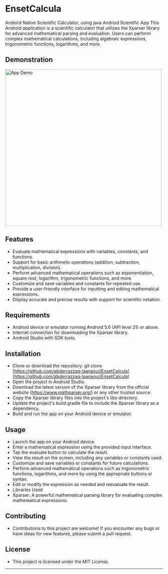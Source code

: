 # EnsetCalcula
Andoird Native Scientific Calculator, using java 
Android Scientific App
This Android application is a scientific calculator that utilizes the Xparser library for advanced mathematical parsing and evaluation. Users can perform complex mathematical calculations, including algebraic expressions, trigonometric functions, logarithms, and more.

## Demonstration 
<img height="500" src="./ensetcalcula-screen.gif" alt="App Demo">

## Features
- Evaluate mathematical expressions with variables, constants, and functions.
- Support for basic arithmetic operations (addition, subtraction, multiplication, division).
- Perform advanced mathematical operations such as exponentiation, square root, logarithm, trigonometric functions, and more.
- Customize and save variables and constants for repeated use.
- Provide a user-friendly interface for inputting and editing mathematical expressions.
- Display accurate and precise results with support for scientific notation.
## Requirements
- Android device or emulator running Android 5.0 (API level 21) or above.
- Internet connection for downloading the Xparser library.
- Android Studio with SDK tools.
## Installation
- Clone or download the repository: git clone [https://github.com/abderrazzaq-laanaoui/EnsetCalcula](https://github.com/abderrazzaq-laanaoui/EnsetCalcula)
- Open the project in Android Studio.
- Download the latest version of the Xparser library from the official website (https://www.mathparser.org/) or any other trusted source.
- Copy the Xparser library files into the project's libs directory.
- Update the project's build.gradle file to include the Xparser library as a dependency.
- Build and run the app on your Android device or emulator.
## Usage
- Launch the app on your Android device.
- Enter a mathematical expression using the provided input interface.
- Tap the evaluate button to calculate the result.
- View the result on the screen, including any variables or constants used.
- Customize and save variables or constants for future calculations.
- Perform advanced mathematical operations such as trigonometric functions, logarithms, and more by using the appropriate buttons or syntax.
- Edit or modify the expression as needed and reevaluate the result.
- Libraries Used
- Xparser: A powerful mathematical parsing library for evaluating complex mathematical expressions.
## Contributing
- Contributions to this project are welcome! If you encounter any bugs or have ideas for new features, please submit a pull request.

## License
- This project is licensed under the MIT License.
---
